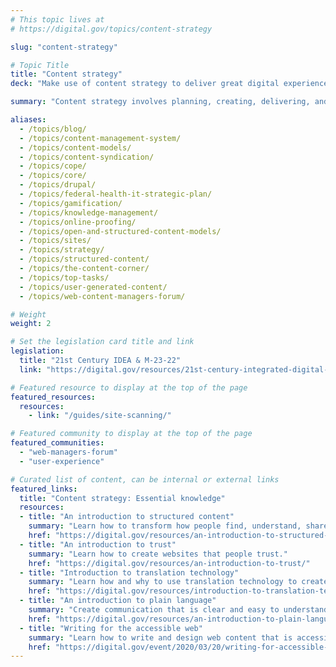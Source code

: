 ```yaml
---
# This topic lives at
# https://digital.gov/topics/content-strategy

slug: "content-strategy"

# Topic Title
title: "Content strategy"
deck: "Make use of content strategy to deliver great digital experiences."

summary: "Content strategy involves planning, creating, delivering, and governing content that meets the needs of its users and achieves an organization's goals. Content strategy is an essential element of effective digital web services and communication for government agencies."

aliases:
  - /topics/blog/
  - /topics/content-management-system/
  - /topics/content-models/
  - /topics/content-syndication/
  - /topics/cope/
  - /topics/core/
  - /topics/drupal/
  - /topics/federal-health-it-strategic-plan/
  - /topics/gamification/
  - /topics/knowledge-management/
  - /topics/online-proofing/
  - /topics/open-and-structured-content-models/
  - /topics/sites/
  - /topics/strategy/
  - /topics/structured-content/
  - /topics/the-content-corner/
  - /topics/top-tasks/
  - /topics/user-generated-content/
  - /topics/web-content-managers-forum/

# Weight
weight: 2

# Set the legislation card title and link
legislation:
  title: "21st Century IDEA & M-23-22"
  link: "https://digital.gov/resources/21st-century-integrated-digital-experience-act/"

# Featured resource to display at the top of the page
featured_resources:
  resources:
    - link: "/guides/site-scanning/"

# Featured community to display at the top of the page
featured_communities:
  - "web-managers-forum"
  - "user-experience"

# Curated list of content, can be internal or external links
featured_links:
  title: "Content strategy: Essential knowledge"
  resources:
  - title: "An introduction to structured content"
    summary: "Learn how to transform how people find, understand, share, use, and reuse government information."
    href: "https://digital.gov/resources/an-introduction-to-structured-content/"
  - title: "An introduction to trust"
    summary: "Learn how to create websites that people trust."
    href: "https://digital.gov/resources/an-introduction-to-trust/"
  - title: "Introduction to translation technology"
    summary: "Learn how and why to use translation technology to create multilingual content."
    href: "https://digital.gov/resources/introduction-to-translation-technology/"
  - title: "An introduction to plain language"
    summary: "Create communication that is clear and easy to understand for your target audience."
    href: "https://digital.gov/resources/an-introduction-to-plain-language/"
  - title: "Writing for the accessible web"
    summary: "Learn how to write and design web content that is accessible for everyone."
    href: "https://digital.gov/event/2020/03/20/writing-for-accessible-web/"
---
```

